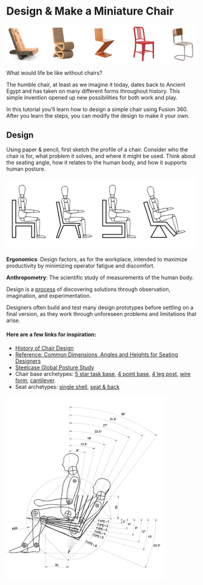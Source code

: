 # Design & Make a Miniature Chair

![](assets/chair-header.png)

What would life be like without chairs?

The humble chair, at least as we imagine it today, dates back to Ancient Egypt and has taken on many different forms throughout history. This simple invention opened up new possibilities for both work and play.

In this tutorial you'll learn how to design a simple chair using Fusion 360. After you learn the steps, you can modify the design to make it your own. 

## Design

Using paper & pencil, first sketch the profile of a chair. Consider who the chair is for, what problem it solves, and where it might be used. Think about the seating angle, how it relates to the human body, and how it supports human posture.

![](assets/chair-examples.png) 

**Ergonomics**: Design factors, as for the workplace, intended to maximize productivity by minimizing operator fatigue and discomfort.

**Anthropometry**: The scientific study of measurements of the human body.

Design is a [process](https://dschool.stanford.edu/resources/design-thinking-bootleg) of discovering solutions through observation, imagination, and experimentation. 

Designers often build and test many design prototypes before settling on a final version, as they work through unforeseen problems and limitations that arise.

#### Here are a few links for inspiration:

- [History of Chair Design](http://coshamie.com/history-of-chair-design/)
- [Reference: Common Dimensions, Angles and Heights for Seating Designers](https://www.core77.com/posts/43422/Reference-Common-Dimensions-Angles-and-Heights-for-Seating-Designers)
- [Steelcase Global Posture Study](https://www.steelcase.com/content/uploads/2019/05/global-posture-study.pdf)
- Chair base archetypes: [5 star task base](http://www.suiteny.com/assets/upload/product_images/original/joint-5-star-base-1359.jpg), [4 point base](https://hivemodern.com/public_resources/full/patch-01-4leg-swivel-base-chair-jacco-bregonje-artifort-4.jpg), [4 leg post](http://www.cultfurniturehire.com/wp-content/uploads/2013/01/StackableNavyChair_Galvanized_angle.jpg), [wire form](https://www.hermanmiller.com/products/seating/side-chairs/eames-wire-chairs/), [cantilever](https://www.designformfurnishings.com/wp-content/uploads/2017/10/Cantilever-Chair.jpg). 
- Seat archetypes: [single shell](https://a.1stdibscdn.com/archivesE/upload/f_9224/f_3070652/_C8A7666_l.jpg), [seat & back](https://img0.etsystatic.com/000/0/5870588/il_fullxfull.274626840.jpg)

![](assets/ohara-bf4.png)





